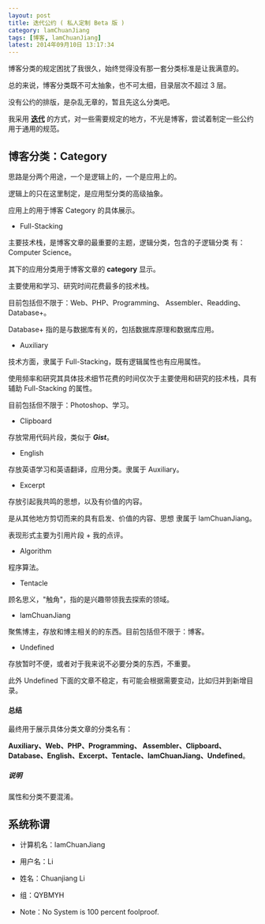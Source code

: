```yaml
---
layout: post
title: 迭代公约 ( 私人定制 Beta 版 )
category: lamChuanJiang
tags: [博客, lamChuanJiang]
latest: 2014年09月10日 13:17:34
---
```


博客分类的规定困扰了我很久，始终觉得没有那一套分类标准是让我满意的。

总的来说，博客分类既不可太抽象，也不可太细，目录层次不超过 3 层。

没有公约的排版，是杂乱无章的，暂且先这么分类吧。

我采用 **[迭代](https://zh.wikipedia.org/zh-cn/%E8%BF%AD%E4%BB%A3)** 的方式，对一些需要规定的地方，不光是博客，尝试着制定一些公约用于通用的规范。

博客分类：Category
-

思路是分两个用途，一个是逻辑上的，一个是应用上的。

逻辑上的只在这里制定，是应用型分类的高级抽象。

应用上的用于博客 Category 的具体展示。

+ Full-Stacking

主要技术栈，是博客文章的最重要的主题，逻辑分类，包含的子逻辑分类 有：Computer Science。

其下的应用分类用于博客文章的 **category** 显示。

主要使用和学习、研究时间花费最多的技术栈。

目前包括但不限于：Web、PHP、Programming、 Assembler、Readding、Database+。

Database+ 指的是与数据库有关的，包括数据库原理和数据库应用。

+ Auxiliary

技术方面，隶属于 Full-Stacking，既有逻辑属性也有应用属性。

使用频率和研究其具体技术细节花费的时间仅次于主要使用和研究的技术栈，具有辅助 Full-Stacking 的属性。

目前包括但不限于：Photoshop、学习。

+ Clipboard

存放常用代码片段，类似于 ***Gist***。

+ English

存放英语学习和英语翻译，应用分类。隶属于 Auxiliary。

+ Excerpt

存放引起我共鸣的思想，以及有价值的内容。

是从其他地方剪切而来的具有启发、价值的内容、思想 隶属于 lamChuanJiang。

表现形式主要为引用片段 + 我的点评。

+ Algorithm

程序算法。

+ Tentacle

顾名思义，"触角"，指的是兴趣带领我去探索的领域。

+ lamChuanJiang

聚焦博主，存放和博主相关的的东西。目前包括但不限于：博客。

+ Undefined

存放暂时不便，或者对于我来说不必要分类的东西，不重要。

此外 Undefined 下面的文章不稳定，有可能会根据需要变动，比如归并到新增目录。

#### **总结**

最终用于展示具体分类文章的分类名有：

**Auxiliary、Web、PHP、Programming、 Assembler、Clipboard、Database、English、Excerpt、Tentacle、lamChuanJiang、Undefined**。

##### **说明**

属性和分类不要混淆。

系统称谓
-

+ 计算机名：lamChuanJiang

+ 用户名：Li

+ 姓名：Chuanjiang Li

+ 组：QYBMYH

+ Note：No System is 100 percent foolproof.
